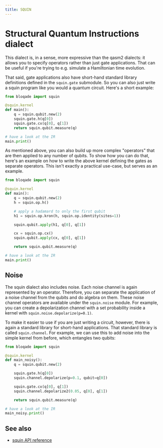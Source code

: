 ```yaml
---
title: SQUIN
---
```


# Structural Quantum Instructions dialect

This dialect is, in a sense, more expressive than the qasm2 dialects: it allows you to specify operators rather than just gate applications.
That can be useful if you're trying to e.g. simulate a Hamiltonian time evolution.

That said, gate applications also have short-hand standard library definitions defined in the `squin.gate` submodule.
So you can also just write a squin program like you would a quantum circuit.
Here's a short example:

```python
from bloqade import squin

@squin.kernel
def main():
    q = squin.qubit.new(2)
    squin.gate.h(q[0])
    squin.gate.cx(q[0], q[1])
    return squin.qubit.measure(q)

# have a look at the IR
main.print()
```

As mentioned above, you can also build up more complex "operators" that are then applied to any number of qubits.
To show how you can do that, here's an example on how to write the above kernel defining the gates as separate operators.
This isn't exactly a practical use-case, but serves as an example.

```python
from bloqade import squin

@squin.kernel
def main():
    q = squin.qubit.new(2)
    h = squin.op.h()

    # apply a hadamard to only the first qubit
    h1 = squin.op.kron(h, squin.op.identity(sites=1))

    squin.qubit.apply(h1, q[0], q[1])

    cx = squin.op.cx()
    squin.qubit.apply(cx, q[0], q[1])

    return squin.qubit.measure(q)

# have a look at the IR
main.print()
```

## Noise

The squin dialect also includes noise.
Each noise channel is again represented by an operator.
Therefore, you can separate the application of a noise channel from the qubits and do algebra on them.
These noise channel operators are available under the `squin.noise` module.
For example, you can create a depolarization channel with a set probability inside a kernel with `squin.noise.depolarize(p=0.1)`.

To make it easier to use if you are just writing a circuit, however, there is again a standard library for short-hand applications.
That standard library is called `squin.channel`. For example, we can use this to add noise into the simple kernel from before, which entangles two qubits:

```python
from bloqade import squin

@squin.kernel
def main_noisy():
    q = squin.qubit.new(2)

    squin.gate.h(q[0])
    squin.channel.depolarize(p=0.1, qubit=q[0])

    squin.gate.cx(q[0], q[1])
    squin.channel.depolarize2(0.05, q[0], q[1])

    return squin.qubit.measure(q)

# have a look at the IR
main_noisy.print()
```

## See also
* [squin API reference](../../../reference/bloqade-circuit/src/bloqade/squin/)
